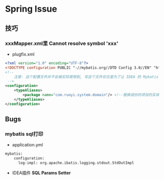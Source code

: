 # Spring Issue

## 技巧

### xxxMapper.xml里 Cannot resolve symbol 'xxx'

- plugfix.xml

~~~xml
<?xml version="1.0" encoding="UTF-8"?>
<!DOCTYPE configuration PUBLIC "-//mybatis.org//DTD Config 3.0//EN" "http://mybatis.org/dtd/mybatis-3-config.dtd">
<!--
    注意: 这个配置文件并不会被实际使用到, 写这个文件仅仅是为了让 IDEA 的 Mybatis 插件找到实体类的位置
 -->
<configuration>
    <typeAliases>
        <package name="com.ruoyi.system.domain"/> <!--替换成你的项目的实体类的路径-->
    </typeAliases>
</configuration>
~~~

## Bugs

### mybatis sql打印

- application.yml

~~~xml
mybatis:
    configuration:
      log-impl: org.apache.ibatis.logging.stdout.StdOutImpl
~~~

- IDEA插件 **SQL Params Setter**

